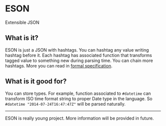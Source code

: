 ESON
====

Extensible JSON

What is it?
-----------

ESON is just a JSON with hashtags. You can hashtag any value writing hashtag
before it. Each hashtag has associated function that transforms tagged
value to something new during parsing time. You can chain more hashtags.
More you can read in [formal specification](specification.txt).

What is it good for?
--------------------

You can store types. For example, function associated to `#datetime` can
transform ISO time format string to proper Date type in the language.
So `#datetime "2014-07-24T16:47:47Z"` will be parsed naturally.

-------------------------------------------------------------------------------

ESON is really young project. More information will be provided in future.
